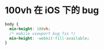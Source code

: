 # 100vh 在 iOS 下的 bug

```css
body {
  min-height: 100vh;
  /* mobile viewport bug fix */
  min-height: -webkit-fill-available;
}
```
